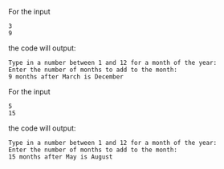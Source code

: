 For the input
```text
3
9
```
the code will output:
```text
Type in a number between 1 and 12 for a month of the year:
Enter the number of months to add to the month:
9 months after March is December
```

For the input
```text
5
15
```
the code will output:
```text
Type in a number between 1 and 12 for a month of the year:
Enter the number of months to add to the month:
15 months after May is August
```
